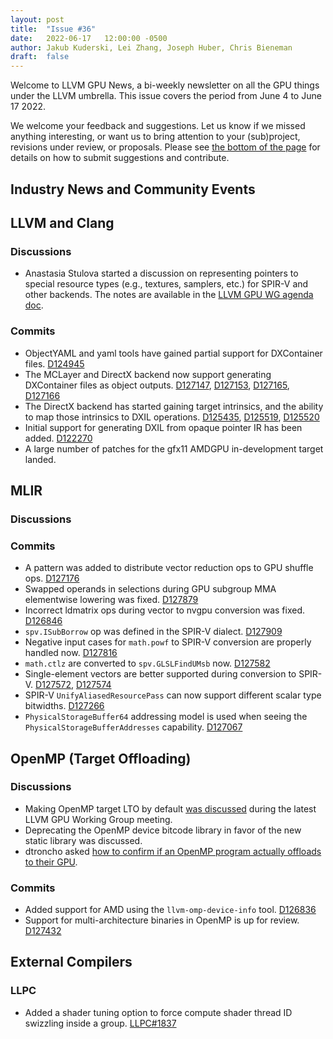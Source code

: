 ```yaml
---
layout: post
title:  "Issue #36"
date:   2022-06-17   12:00:00 -0500
author: Jakub Kuderski, Lei Zhang, Joseph Huber, Chris Bieneman
draft:  false
---
```


Welcome to LLVM GPU News, a bi-weekly newsletter on all the GPU things under the LLVM umbrella.
This issue covers the period from June 4 to June 17 2022.

We welcome your feedback and suggestions. Let us know if we missed anything interesting, or want us to bring attention to your (sub)project, revisions under review, or proposals. Please see [the bottom of the page](https://llvm-gpu-news.github.io/about/) for details on how to submit suggestions and contribute.


## Industry News and Community Events

##  LLVM and Clang

### Discussions

* Anastasia Stulova started a discussion on representing pointers to special resource types (e.g., textures, samplers, etc.) for SPIR-V and other backends. The notes are available in the [LLVM GPU WG agenda doc](https://docs.google.com/document/d/1m_oSe1HwtWdQ2JUmMRTAVHbUS7Dv4MRsqptiYcgK6iI/edit#heading=h.ergg566os635).

### Commits

* ObjectYAML and yaml tools have gained partial support for DXContainer files. [D124945](https://reviews.llvm.org/D124945)
* The MCLayer and DirectX backend now support generating DXContainer files as object outputs. [D127147](https://reviews.llvm.org/D127147), [D127153](https://reviews.llvm.org/D127153), [D127165](https://reviews.llvm.org/D127165), [D127166](https://reviews.llvm.org/D127166)
* The DirectX backend has started gaining target intrinsics, and the ability to map those intrinsics to DXIL operations. [D125435](https://reviews.llvm.org/D125435), [D125519](https://reviews.llvm.org/D125519), [D125520](https://reviews.llvm.org/D125520)
* Initial support for generating DXIL from opaque pointer IR has been added. [D122270](https://reviews.llvm.org/D122270)
* A large number of patches for the gfx11 AMDGPU in-development target landed.


## MLIR

### Discussions

### Commits

* A pattern was added to distribute vector reduction ops to GPU shuffle ops. [D127176](https://reviews.llvm.org/D127176)
* Swapped operands in selections during GPU subgroup MMA elementwise lowering was fixed. [D127879](https://reviews.llvm.org/D127879)
* Incorrect ldmatrix ops during vector to nvgpu conversion was fixed. [D126846](https://reviews.llvm.org/D126846)
* `spv.ISubBorrow` op was defined in the SPIR-V dialect. [D127909](https://reviews.llvm.org/D127909)
* Negative input cases for `math.powf` to SPIR-V conversion are properly handled now. [D127816](https://reviews.llvm.org/D127816)
* `math.ctlz` are converted to `spv.GLSLFindUMsb` now. [D127582](https://reviews.llvm.org/D127582)
* Single-element vectors are better supported during conversion to SPIR-V. [D127572](https://reviews.llvm.org/D127572), [D127574](https://reviews.llvm.org/D127574)
* SPIR-V `UnifyAliasedResourcePass` can now support different scalar type bitwidths. [D127266](https://reviews.llvm.org/D127266)
* `PhysicalStorageBuffer64` addressing model is used when seeing the `PhysicalStorageBufferAddresses` capability. [D127067](https://reviews.llvm.org/D127067)


## OpenMP (Target Offloading)

### Discussions

* Making OpenMP target LTO by default [was discussed](https://docs.google.com/document/d/1m_oSe1HwtWdQ2JUmMRTAVHbUS7Dv4MRsqptiYcgK6iI/edit#heading=h.ergg566os635) during the latest LLVM GPU Working Group meeting.
* Deprecating the OpenMP device bitcode library in favor of the new static library was discussed.
* dtroncho asked [how to confirm if an OpenMP program actually offloads to their GPU](https://discourse.llvm.org/t/not-sure-if-my-code-is-running-on-intel-xe-gpu/63282).

### Commits

* Added support for AMD using the `llvm-omp-device-info` tool. [D126836](https://reviews.llvm.org/D126836)
* Support for multi-architecture binaries in OpenMP is up for review. [D127432](https://reviews.llvm.org/D127432)

## External Compilers

### LLPC

* Added a shader tuning option to force compute shader thread ID swizzling inside a group. [LLPC#1837](https://github.com/GPUOpen-Drivers/llpc/pull/1837)
